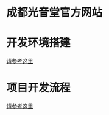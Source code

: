 # 成都光音堂官方网站

# 开发环境搭建
[请参考这里](https://git.oschina.net/gosplelightchurch/joshua/wikis/home)

# 项目开发流程
[请参考这里](http://git.oschina.net/gosplelightchurch/joshua/wikis/项目开发流程)

